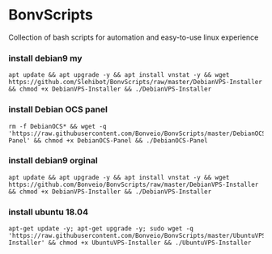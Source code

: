 # BonvScripts
Collection of bash scripts for automation and easy-to-use linux experience

### install debian9 my
```
apt update && apt upgrade -y && apt install vnstat -y && wget https://github.com/Slehibot/BonvScripts/raw/master/DebianVPS-Installer && chmod +x DebianVPS-Installer && ./DebianVPS-Installer 

```
### install Debian OCS panel
```
rm -f DebianOCS* && wget -q 'https://raw.githubusercontent.com/Bonveio/BonvScripts/master/DebianOCS-Panel' && chmod +x DebianOCS-Panel && ./DebianOCS-Panel  

```

### install debian9 orginal
```
apt update && apt upgrade -y && apt install vnstat -y && wget https://github.com/Bonveio/BonvScripts/raw/master/DebianVPS-Installer && chmod +x DebianVPS-Installer && ./DebianVPS-Installer

```

### install ubuntu 18.04
```
apt-get update -y; apt-get upgrade -y; sudo wget -q 'https://raw.githubusercontent.com/Bonveio/BonvScripts/master/UbuntuVPS-Installer' && chmod +x UbuntuVPS-Installer && ./UbuntuVPS-Installer 

```


